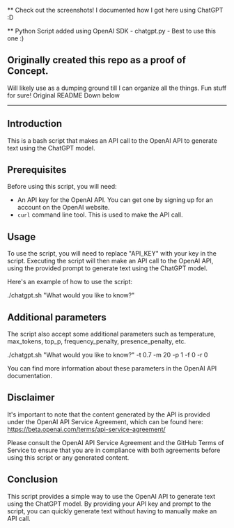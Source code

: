 ** Check out the screenshots! I documented how I got here using ChatGPT :D

** Python Script added using OpenAI SDK - chatgpt.py - Best to use this one :)

## Originally created this repo as a proof of Concept. 
Will likely use as a dumping ground till I can organize all the things. Fun stuff for sure! Original README Down below

------------------------------------------------------


## Introduction
This is a bash script that makes an API call to the OpenAI API to generate text using the ChatGPT model.

## Prerequisites
Before using this script, you will need:
- An API key for the OpenAI API. You can get one by signing up for an account on the OpenAI website.
- `curl` command line tool. This is used to make the API call.

## Usage
To use the script, you will need to replace "API_KEY" with your key in the script. Executing the script will then make an API call to the OpenAI API, using the provided prompt to generate text using the ChatGPT model.

Here's an example of how to use the script:

./chatgpt.sh "What would you like to know?"


## Additional parameters
The script also accept some additional parameters such as temperature, max_tokens, top_p, frequency_penalty, presence_penalty, etc.

./chatgpt.sh "What would you like to know?" -t 0.7 -m 20 -p 1 -f 0 -r 0

You can find more information about these parameters in the OpenAI API documentation.

## Disclaimer
It's important to note that the content generated by the API is provided under the OpenAI API Service Agreement, which can be found here: https://beta.openai.com/terms/api-service-agreement/

Please consult the OpenAI API Service Agreement and the GitHub Terms of Service to ensure that you are in compliance with both agreements before using this script or any generated content.

## Conclusion
This script provides a simple way to use the OpenAI API to generate text using the ChatGPT model. By providing your API key and prompt to the script, you can quickly generate text without having to manually make an API call.
